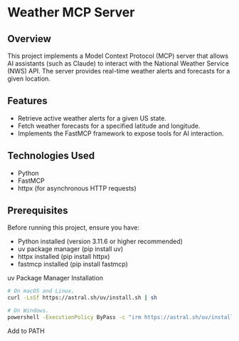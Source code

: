 # Weather MCP Server

## Overview

This project implements a Model Context Protocol (MCP) server that allows AI assistants (such as Claude) to interact with the National Weather Service (NWS) API. The server provides real-time weather alerts and forecasts for a given location.

## Features

- Retrieve active weather alerts for a given US state.
- Fetch weather forecasts for a specified latitude and longitude.
- Implements the FastMCP framework to expose tools for AI interaction.

## Technologies Used

- Python
- FastMCP
- httpx (for asynchronous HTTP requests)

## Prerequisites

Before running this project, ensure you have:

- Python installed (version 3.11.6 or higher recommended)
- uv package manager (pip install uv)
- httpx installed (pip install httpx)
- fastmcp installed (pip install fastmcp)

uv Package Manager Installation 
```bash
# On macOS and Linux.
curl -LsSf https://astral.sh/uv/install.sh | sh
```

```bash
# On Windows.
powershell -ExecutionPolicy ByPass -c "irm https://astral.sh/uv/install.ps1 | iex"
```
Add to PATH


